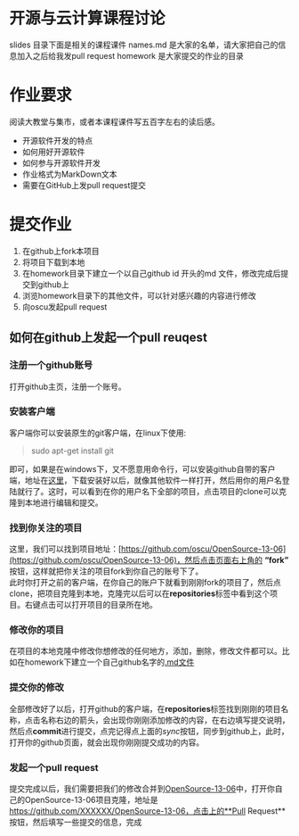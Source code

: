 开源与云计算课程讨论
====================

slides 目录下面是相关的课程课件
names.md 是大家的名单，请大家把自己的信息加入之后给我发pull request
homework 是大家提交的作业的目录

作业要求
=======
阅读大教堂与集市，或者本课程课件写五百字左右的读后感。

* 开源软件开发的特点
* 如何用好开源软件
* 如何参与开源软件开发
* 作业格式为MarkDown文本
* 需要在GitHub上发pull request提交

提交作业
========
1. 在github上fork本项目
2. 将项目下载到本地
3. 在homework目录下建立一个以自己github id 开头的md 文件，修改完成后提交到github上
4. 浏览homework目录下的其他文件，可以针对感兴趣的内容进行修改
5. 向oscu发起pull request

## 如何在github上发起一个pull reuqest ##

### 注册一个github账号 ###

打开github主页，注册一个账号。

### 安装客户端 ###
客户端你可以安装原生的git客户端，在linux下使用:
>sudo apt-get install git

即可，如果是在windows下，又不愿意用命令行，可以安装github自带的客户端，地址在[这里](http://windows.github.com/)，下载安装好以后，就像其他软件一样打开，然后用你的用户名登陆就行了。这时，可以看到在你的用户名下全部的项目，点击项目的clone可以克隆到本地进行编辑和提交。

### 找到你关注的项目 ###

这里，我们可以找到项目地址：[https://github.com/oscu/OpenSource-13-06](https://github.com/oscu/OpenSource-13-06)，然后点击页面右上角的 **“fork”** 按钮，这样就把你关注的项目fork到你自己的账号下了。  
此时你打开之前的客户端，在你自己的账户下就看到刚刚fork的项目了，然后点clone，把项目克隆到本地，克隆完以后可以在**repositories**标签中看到这个项目。右键点击可以打开项目的目录所在地。

### 修改你的项目 ###
在项目的本地克隆中修改你想修改的任何地方，添加，删除，修改文件都可以。比如在homework下建立一个自己github名字的[.md文件](http://baike.baidu.com/view/2311114.htm)

### 提交你的修改 ###
全部修改好了以后，打开github的客户端，在**repositories**标签找到刚刚的项目名称，点击名称右边的箭头，会出现你刚刚添加修改的内容，在右边填写提交说明，然后点**commit**进行提交，点完记得点上面的*sync*按钮，同步到github上，此时，打开你的github页面，就会出现你刚刚提交成功的内容。

### 发起一个pull request ###
提交完成以后，我们需要把我们的修改合并到[OpenSource-13-06](https://github.com/oscu/OpenSource-13-06)中，打开你自己的OpenSource-13-06项目克隆，地址是 https://github.com/XXXXXX/OpenSource-13-06，点击上的**Pull Request**按钮，然后填写一些提交的信息，完成


